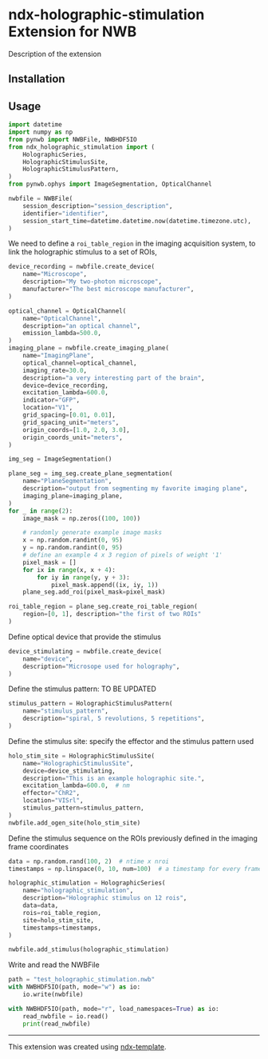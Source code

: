 # ndx-holographic-stimulation Extension for NWB

Description of the extension

## Installation


## Usage

```python
import datetime
import numpy as np
from pynwb import NWBFile, NWBHDF5IO
from ndx_holographic_stimulation import (
    HolographicSeries,
    HolographicStimulusSite,
    HolographicStimulusPattern,
)
from pynwb.ophys import ImageSegmentation, OpticalChannel

nwbfile = NWBFile(
    session_description="session_description",
    identifier="identifier",
    session_start_time=datetime.datetime.now(datetime.timezone.utc),
)
```
We need to define a `roi_table_region` in the imaging acquisition system, to link the holographic stimulus to a set of ROIs,

```python
device_recording = nwbfile.create_device(
    name="Microscope",
    description="My two-photon microscope",
    manufacturer="The best microscope manufacturer",
)

optical_channel = OpticalChannel(
    name="OpticalChannel",
    description="an optical channel",
    emission_lambda=500.0,
)
imaging_plane = nwbfile.create_imaging_plane(
    name="ImagingPlane",
    optical_channel=optical_channel,
    imaging_rate=30.0,
    description="a very interesting part of the brain",
    device=device_recording,
    excitation_lambda=600.0,
    indicator="GFP",
    location="V1",
    grid_spacing=[0.01, 0.01],
    grid_spacing_unit="meters",
    origin_coords=[1.0, 2.0, 3.0],
    origin_coords_unit="meters",
)

img_seg = ImageSegmentation()

plane_seg = img_seg.create_plane_segmentation(
    name="PlaneSegmentation",
    description="output from segmenting my favorite imaging plane",
    imaging_plane=imaging_plane,
)
for _ in range(2):
    image_mask = np.zeros((100, 100))

    # randomly generate example image masks
    x = np.random.randint(0, 95)
    y = np.random.randint(0, 95)
    # define an example 4 x 3 region of pixels of weight '1'
    pixel_mask = []
    for ix in range(x, x + 4):
        for iy in range(y, y + 3):
            pixel_mask.append((ix, iy, 1))
    plane_seg.add_roi(pixel_mask=pixel_mask)

roi_table_region = plane_seg.create_roi_table_region(
    region=[0, 1], description="the first of two ROIs"
)
```
Define optical device that provide the stimulus
```python
device_stimulating = nwbfile.create_device(
    name="device",
    description="Microsope used for holography",
)
```
Define the stimulus pattern: TO BE UPDATED
```python
stimulus_pattern = HolographicStimulusPattern(
    name="stimulus_pattern", 
    description="spiral, 5 revolutions, 5 repetitions",
)
```
Define the stimulus site: specify the effector and the stimulus pattern used
```python
holo_stim_site = HolographicStimulusSite(
    name="HolographicStimulusSite",
    device=device_stimulating,
    description="This is an example holographic site.",
    excitation_lambda=600.0,  # nm
    effector="ChR2",
    location="VISrl",
    stimulus_pattern=stimulus_pattern,
)
nwbfile.add_ogen_site(holo_stim_site)
```
Define the stimulus sequence on the ROIs previously defined in the imaging frame coordinates
```python
data = np.random.rand(100, 2)  # ntime x nroi
timestamps = np.linspace(0, 10, num=100)  # a timestamp for every frame

holographic_stimulation = HolographicSeries(
    name="holographic_stimulation",
    description="Holographic stimulus on 12 rois",
    data=data,
    rois=roi_table_region,
    site=holo_stim_site,
    timestamps=timestamps,
)

nwbfile.add_stimulus(holographic_stimulation)
```
Write and read the NWBFile 
```python
path = "test_holographic_stimulation.nwb"
with NWBHDF5IO(path, mode="w") as io:
    io.write(nwbfile)

with NWBHDF5IO(path, mode="r", load_namespaces=True) as io:
    read_nwbfile = io.read()
    print(read_nwbfile)

```

---
This extension was created using [ndx-template](https://github.com/nwb-extensions/ndx-template).
